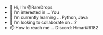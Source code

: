 - 👋 Hi, I’m @RareDrops
- 👀 I’m interested in ... You
- 🌱 I’m currently learning ... Python, Java
- 💞️ I’m looking to collaborate on ...?
- 📫 How to reach me ... Discord: Himari#6182

<!---
RareDrops/RareDrops is a ✨ special ✨ repository because its `README.md` (this file) appears on your GitHub profile.
You can click the Preview link to take a look at your changes.
--->

